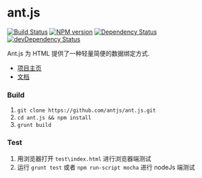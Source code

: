 ant.js
======

[![Build Status](https://travis-ci.org/antjs/ant.js.png?branch=master)](https://travis-ci.org/antjs/ant.js)
[![NPM version](https://badge.fury.io/js/ant.js.png)](http://badge.fury.io/js/ant.js)
[![Dependency Status](https://david-dm.org/antjs/ant.js.png)](https://david-dm.org/antjs/ant.js)
[![devDependency Status](https://david-dm.org/antjs/ant.js/dev-status.png)](https://david-dm.org/antjs/ant.js#info=devDependencies)

Ant.js 为 HTML 提供了一种轻量简便的数据绑定方式.


- [项目主页](http://antjs.org)
- [文档](docs/doc.md)


### Build

1. `git clone https://github.com/antjs/ant.js.git`
2. `cd ant.js && npm install`
3. `grunt build`

### Test

1. 用浏览器打开 `test\index.html` 进行浏览器端测试
2. 运行 `grunt test` 或者 `npm run-script mocha` 进行 nodeJs 端测试
